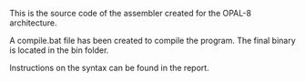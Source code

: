 
This is the source code of the assembler created for the OPAL-8 architecture.

A compile.bat file has been created to compile the program. 
The final binary is located in the bin folder.

Instructions on the syntax can be found in the report.